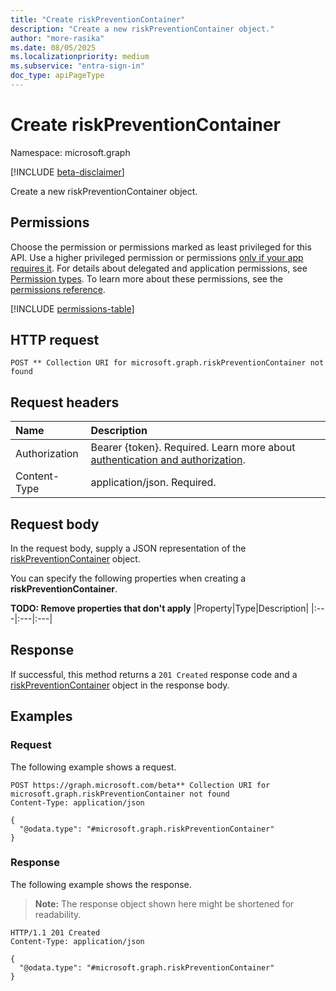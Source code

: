 ```yaml
---
title: "Create riskPreventionContainer"
description: "Create a new riskPreventionContainer object."
author: "more-rasika"
ms.date: 08/05/2025
ms.localizationpriority: medium
ms.subservice: "entra-sign-in"
doc_type: apiPageType
---
```


# Create riskPreventionContainer

Namespace: microsoft.graph

[!INCLUDE [beta-disclaimer](../../includes/beta-disclaimer.md)]

Create a new riskPreventionContainer object.

## Permissions

Choose the permission or permissions marked as least privileged for this API. Use a higher privileged permission or permissions [only if your app requires it](/graph/permissions-overview#best-practices-for-using-microsoft-graph-permissions). For details about delegated and application permissions, see [Permission types](/graph/permissions-overview#permission-types). To learn more about these permissions, see the [permissions reference](/graph/permissions-reference).

<!-- {
  "blockType": "permissions",
  "name": "security-identitycontainer-post-riskprevention-permissions"
}
-->
[!INCLUDE [permissions-table](../includes/permissions/security-identitycontainer-post-riskprevention-permissions.md)]

## HTTP request

<!-- {
  "blockType": "ignored"
}
-->
``` http
POST ** Collection URI for microsoft.graph.riskPreventionContainer not found
```

## Request headers

|Name|Description|
|:---|:---|
|Authorization|Bearer {token}. Required. Learn more about [authentication and authorization](/graph/auth/auth-concepts).|
|Content-Type|application/json. Required.|

## Request body

In the request body, supply a JSON representation of the [riskPreventionContainer](../resources/riskpreventioncontainer.md) object.

You can specify the following properties when creating a **riskPreventionContainer**.

**TODO: Remove properties that don't apply**
|Property|Type|Description|
|:---|:---|:---|



## Response

If successful, this method returns a `201 Created` response code and a [riskPreventionContainer](../resources/riskpreventioncontainer.md) object in the response body.

## Examples

### Request

The following example shows a request.
<!-- {
  "blockType": "request",
  "name": "create_riskpreventioncontainer_from_"
}
-->
``` http
POST https://graph.microsoft.com/beta** Collection URI for microsoft.graph.riskPreventionContainer not found
Content-Type: application/json

{
  "@odata.type": "#microsoft.graph.riskPreventionContainer"
}
```


### Response

The following example shows the response.
>**Note:** The response object shown here might be shortened for readability.
<!-- {
  "blockType": "response",
  "truncated": true,
  "@odata.type": "microsoft.graph.riskPreventionContainer"
}
-->
``` http
HTTP/1.1 201 Created
Content-Type: application/json

{
  "@odata.type": "#microsoft.graph.riskPreventionContainer"
}
```

